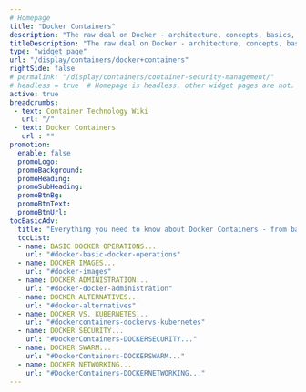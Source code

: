 ```yaml
---
# Homepage
title: "Docker Containers"
description: "The raw deal on Docker - architecture, concepts, basics, opinions, to ninja topics like Docker Swarm and Docker Networking."
titleDescription: "The raw deal on Docker - architecture, concepts, basics, opinions, to ninja topics like <a href='#'>Docker Swarm</a> and  <a href='#'>Docker Networking</a>."
type: "widget_page"
url: "/display/containers/docker+containers"  
rightSide: false
# permalink: "/display/containers/container-security-management/"
# headless = true  # Homepage is headless, other widget pages are not.
active: true
breadcrumbs:
 - text: Container Technology Wiki
   url: "/"
 - text: Docker Containers
   url : ""
promotion:
  enable: false
  promoLogo: 
  promoBackground: 
  promoHeading:
  promoSubHeading: 
  promoBtnBg:
  promoBtnText: 
  promoBtnUrl: 
tocBasicAdv:
  title: "Everything you need to know about Docker Containers - from basic to advanced:"
  tocList:
  - name: BASIC DOCKER OPERATIONS...
    url: "#docker-basic-docker-operations"
  - name: DOCKER IMAGES...
    url: "#docker-images"
  - name: DOCKER ADMINISTRATION...
    url: "#docker-docker-administration"
  - name: DOCKER ALTERNATIVES...
    url: "#docker-alternatives"
  - name: DOCKER VS. KUBERNETES...
    url: "#dockercontainers-dockervs-kubernetes"
  - name: DOCKER SECURITY...
    url: "#DockerContainers-DOCKERSECURITY..."
  - name: DOCKER SWARM...
    url: "#DockerContainers-DOCKERSWARM..."
  - name: DOCKER NETWORKING...
    url: "#DockerContainers-DOCKERNETWORKING..."
---
```



